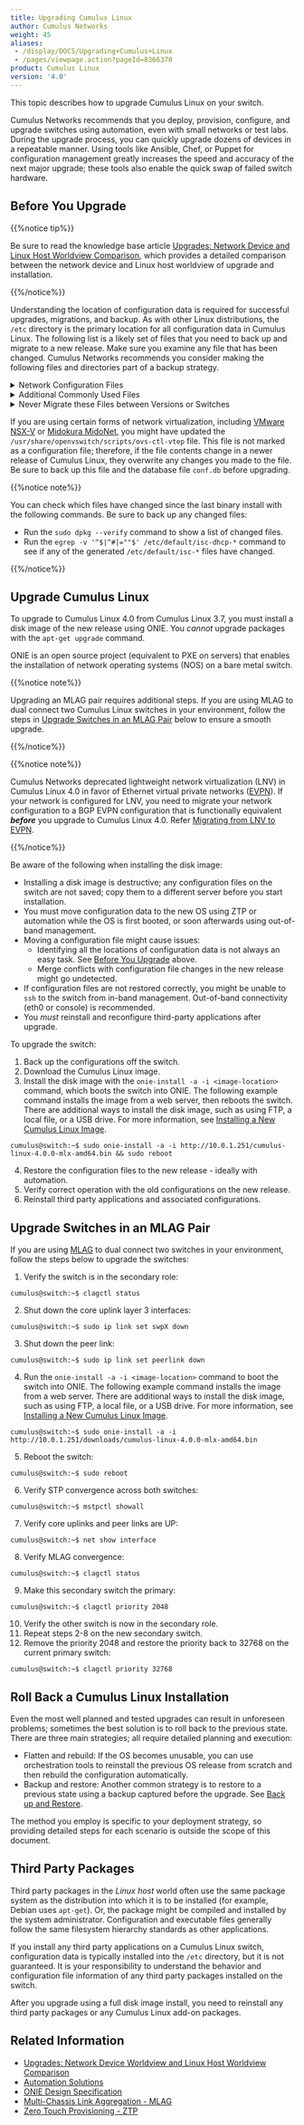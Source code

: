```yaml
---
title: Upgrading Cumulus Linux
author: Cumulus Networks
weight: 45
aliases:
 - /display/DOCS/Upgrading+Cumulus+Linux
 - /pages/viewpage.action?pageId=8366370
product: Cumulus Linux
version: '4.0'
---
```


This topic describes how to upgrade Cumulus Linux on your switch.

Cumulus Networks recommends that you deploy, provision, configure, and upgrade switches using automation, even with small networks or test labs. During the upgrade process, you can quickly upgrade dozens of devices in a repeatable manner. Using tools like Ansible, Chef, or Puppet for configuration management greatly increases the speed and accuracy of the next major upgrade; these tools also enable the quick swap of failed switch hardware.

## Before You Upgrade

{{%notice tip%}}

Be sure to read the knowledge base article [Upgrades: Network Device and Linux Host Worldview Comparison](https://support.cumulusnetworks.com/hc/en-us/articles/360010451353), which provides a detailed comparison between the network device and Linux host worldview of upgrade and installation.

{{%/notice%}}

Understanding the location of configuration data is required for successful upgrades, migrations, and backup. As with other Linux distributions, the `/etc` directory is the primary location for all configuration data in Cumulus Linux. The following list is a likely set of files that you need to back up and migrate to a new release. Make sure you examine any file that has been changed. Cumulus Networks recommends you consider making the following files and directories part
of a backup strategy.

<details>

<summary>Network Configuration Files </summary>

| File Name and Location | Explanation| Cumulus Linux Documentation | Debian Documentation |
| ---------------------- | ---------- | ----------------------------| -------------------- |
| `/etc/network/` | Network configuration files, most notably `/etc/network/interfaces` and `/etc/network/interfaces.d/` | [Switch Port Attributes](../../Layer-1-and-Switch-Ports/Interface-Configuration-and-Management/Switch-Port-Attributes/) | N/A |
| `/etc/resolv.conf` | DNS resolution|Not unique to Cumulus Linux: [wiki.debian.org/NetworkConfiguration](https://wiki.debian.org/NetworkConfiguration#The_resolv.conf_configuration_file) | [www.debian.org/doc/manuals/debian-reference/ch05.en.html](https://www.debian.org/doc/manuals/debian-reference/ch05.en.html) |
| `/etc/frr/` | Routing application (responsible for BGP and OSPF) | [FRRouting Overview](../../Layer-3/FRRouting-Overview/)| N/A |
| `/etc/hostname` | Configuration file for the hostname of the switch | [Quick Start Guide](../../Quick-Start-Guide/)| [wiki.debian.org/HowTo/ChangeHostname](https://wiki.debian.org/HowTo/ChangeHostname) |
| `/etc/cumulus/acl/*` | Netfilter configuration | [Netfilter - ACLs](../../System-Configuration/Netfilter-ACLs/) |N/A |
| `/etc/cumulus/ports.conf` | Breakout cable configuration file | [Switch Port Attributes](../../Layer-1-and-Switch-Ports/Interface-Configuration-and-Management/Switch-Port-Attributes/) | N/A; read the guide on breakout cables |
| `/etc/cumulus/switchd.conf` | Switchd configuration | [Configuring switchd](../../System-Configuration/Configuring-switchd/) | N/A; read the guide on switchd configuration |

{{%notice note%}}

If you are using the root user account, consider including `/root/`.

If you have custom user accounts, consider including `/home/<username>/`.

{{%/notice%}}

</details>

<details>

<summary>Additional Commonly Used Files </summary>

| File Name and Location | Explanation| Cumulus Linux Documentation | Debian Documentation |
| ---------------------- | ---------- | --------------------------- | -------------------- |
| `/etc/motd` |Message of the day |Not unique to Cumulus Linux |[wiki.debian.org/motd](https://wiki.debian.org/motd#Wheezy) |
| `/etc/passwd` | User account information |Not unique to Cumulus Linux | [www.debian.org/doc/manuals/debian-reference/ch04.en.html](https://www.debian.org/doc/manuals/debian-reference/ch04.en.html) |
| `/etc/shadow` | Secure user account information|Not unique to Cumulus Linux | [www.debian.org/doc/manuals/debian-reference/ch04.en.html](https://www.debian.org/doc/manuals/debian-reference/ch04.en.html) |
| `/etc/group` | Defines user groups on the switch|Not unique to Cumulus Linux | [www.debian.org/doc/manuals/debian-reference/ch04.en.html](https://www.debian.org/doc/manuals/debian-reference/ch04.en.html) |
| `/etc/lldpd.conf` | Link Layer Discover Protocol (LLDP) daemon configuration |[Link Layer Discovery Protocol](../../Layer-2/Link-Layer-Discovery-Protocol/) | [packages.debian.org/wheezy/lldpd](https://packages.debian.org/wheezy/lldpd) |
| `/etc/lldpd.d/` | Configuration directory for lldpd | [Link Layer Discovery Protocol](../../Layer-2/Link-Layer-Discovery-Protocol/) | [packages.debian.org/wheezy/lldpd](https://packages.debian.org/wheezy/lldpd) |
| `/etc/nsswitch.conf` | Name Service Switch (NSS) configuration file | [TACACS Plus](../../System-Configuration/Authentication-Authorization-and-Accounting/TACACS+/) |N/A |
|`/etc/ssh/` | SSH configuration files |[SSH for Remote Access](../../System-Configuration/Authentication-Authorization-and-Accounting/SSH-for-Remote-Access/) | [wiki.debian.org/SSH](https://wiki.debian.org/SSH) |
| `/etc/sudoers`, `/etc/sudoers.d` | Best practice is to place changes in `/etc/sudoers.d/` instead of `/etc/sudoers`; changes in the `/etc/sudoers.d/` directory are not lost during upgrade. | [Using sudo to Delegate Privileges](../../System-Configuration/Authentication-Authorization-and-Accounting/Using-sudo-to-Delegate-Privileges/) |

{{%notice note%}}

If you are using the root user account, consider including `/root/`. If you have custom user accounts, consider including `/home/<username>/`.

{{%/notice%}}

</details>

<details>

<summary>Never Migrate these Files between Versions or Switches</summary>

| File Name and Location  | Explanation |
| ----------------------- | ----------- |
| `/etc/bcm.d/` | Per-platform hardware configuration directory, created on first boot. Do not copy. |
| `/etc/mlx/` | Per-platform hardware configuration directory, created on first boot. Do not copy. |
| `/etc/default/clagd` | Created and managed by `ifupdown2`. Do not copy.|
| `/etc/default/grub` | Grub `init` table. Do not modify manually. |
| `/etc/default/hwclock` | Platform hardware-specific file. Created during first boot. Do not copy. |
| `/etc/init` | Platform initialization files. Do not copy. |
| `/etc/init.d/` | Platform initialization files. Do not copy. |
| `/etc/fstab` | Static information on filesystem. Do not copy. |
| `/etc/image-release` | System version data. Do not copy. |
| `/etc/os-release` | System version data. Do not copy. |
| `/etc/lsb-release` | System version data. Do not copy. |
| `/etc/lvm/archive` | Filesystem files. Do not copy. |
| `/etc/lvm/backup` | Filesystem files. Do not copy. |
| `/etc/modules` | Created during first boot. Do not copy. |
| `/etc/modules-load.d/` | Created during first boot. Do not copy. |
| `/etc/sensors.d` | Platform-specific sensor data. Created during first boot. Do not copy. |
| `/root/.ansible` | Ansible `tmp` files. Do not copy. |
| `/home/cumulus/.ansible` | Ansible `tmp` files. Do not copy.|

</details>

If you are using certain forms of network virtualization, including [VMware NSX-V](../../Network-Virtualization/Virtualization-Integrations/Integrating-Hardware-VTEPs-with-VMware-NSX-V/) or [Midokura MidoNet](../../Network-Virtualization/Virtualization-Integrations/Integrating-Hardware-VTEPs-with-Midokura-MidoNet-and-OpenStack/), you might have updated the `/usr/share/openvswitch/scripts/ovs-ctl-vtep` file. This file is not marked as a configuration file; therefore, if the
file contents change in a newer release of Cumulus Linux, they overwrite any changes you made to the file. Be sure to back up this file and the database file `conf.db` before upgrading.

{{%notice note%}}

You can check which files have changed since the last binary install with the following commands. Be sure to back up any changed files:

- Run the `sudo dpkg --verify` command to show a list of changed files.
- Run the `egrep -v '^$|^#|=""$' /etc/default/isc-dhcp-*` command to see if any of the generated `/etc/default/isc-*` files have changed.

{{%/notice%}}

## Upgrade Cumulus Linux

To upgrade to Cumulus Linux 4.0 from Cumulus Linux 3.7, you must install a disk image of the new release using ONIE. You *cannot* upgrade packages with the `apt-get upgrade` command.

ONIE is an open source project (equivalent to PXE on servers) that enables the installation of network operating systems (NOS) on a bare metal switch.

{{%notice note%}}

Upgrading an MLAG pair requires additional steps. If you are using MLAG to dual connect two Cumulus Linux switches in your environment, follow the steps in [Upgrade Switches in an MLAG Pair](#upgrade-switches-in-an-mlag-pair) below to ensure a smooth upgrade.

{{%/notice%}}

{{%notice note%}}

Cumulus Networks deprecated lightweight network virtualization (LNV) in Cumulus Linux 4.0 in favor of Ethernet virtual private networks ([EVPN](../../Network-Virtualization/Ethernet-Virtual-Private-Network-EVPN/)).
If your network is configured for LNV, you need to migrate your network configuration to a BGP EVPN configuration that is functionally equivalent ***before*** you upgrade to Cumulus Linux 4.0. Refer
[Migrating from LNV to EVPN](../Migrating-from-LNV-to-EVPN/).

{{%/notice%}}

Be aware of the following when installing the disk image:

- Installing a disk image is destructive; any configuration files on the switch are not saved; copy them to a different server before you start installation.
- You must move configuration data to the new OS using ZTP or automation while the OS is first booted, or soon afterwards using out-of-band management.
- Moving a configuration file might cause issues:
  - Identifying all the locations of configuration data is not always an easy task. See [Before You Upgrade](#before-you-upgrade) above.
  - Merge conflicts with configuration file changes in the new release might go undetected.
- If configuration files are not restored correctly, you might be unable to `ssh` to the switch from in-band management. Out-of-band connectivity (eth0 or console) is recommended.
- You *must* reinstall and reconfigure third-party applications after upgrade.

To upgrade the switch:

1. Back up the configurations off the switch.
2. Download the Cumulus Linux image.
3. Install the disk image with the `onie-install -a -i <image-location>` command, which boots the switch into ONIE. The following example command installs the image from a web server, then reboots the switch. There are additional ways to install the disk image, such as using FTP, a local file, or a USB drive. For more information, see [Installing a New Cumulus Linux Image](../Installing-a-New-Cumulus-Linux-Image/).

```
cumulus@switch:~$ sudo onie-install -a -i http://10.0.1.251/cumulus-linux-4.0.0-mlx-amd64.bin && sudo reboot
```

4. Restore the configuration files to the new release - ideally with automation.
5. Verify correct operation with the old configurations on the new release.
6. Reinstall third party applications and associated configurations.

## Upgrade Switches in an MLAG Pair

If you are using [MLAG](../../Layer-2/Multi-Chassis-Link-Aggregation-MLAG/)
to dual connect two switches in your environment, follow the steps below to upgrade the switches:

1. Verify the switch is in the secondary role:

```
cumulus@switch:~$ clagctl status
```

2. Shut down the core uplink layer 3 interfaces:

```
cumulus@switch:~$ sudo ip link set swpX down
```

3. Shut down the peer link:

```
cumulus@switch:~$ sudo ip link set peerlink down
```

4. Run the `onie-install -a -i <image-location>` command to boot the switch into ONIE. The following example command installs the image from a web server. There are additional ways to install the disk image, such as using FTP, a local file, or a USB drive. For more information, see [Installing a New Cumulus Linux Image](../Installing-a-New-Cumulus-Linux-Image/).

```
cumulus@switch:~$ sudo onie-install -a -i http://10.0.1.251/downloads/cumulus-linux-4.0.0-mlx-amd64.bin
```

5. Reboot the switch:

```
cumulus@switch:~$ sudo reboot
```

6. Verify STP convergence across both switches:

```
cumulus@switch:~$ mstpctl showall
```

7. Verify core uplinks and peer links are UP:

```
cumulus@switch:~$ net show interface
```

8. Verify MLAG convergence:

```
cumulus@switch:~$ clagctl status
```

9. Make this secondary switch the primary:

```
cumulus@switch:~$ clagctl priority 2048
```

10. Verify the other switch is now in the secondary role.
11. Repeat steps 2-8 on the new secondary switch.
12. Remove the priority 2048 and restore the priority back to 32768 on the current primary switch:

```
cumulus@switch:~$ clagctl priority 32768
```

## Roll Back a Cumulus Linux Installation

Even the most well planned and tested upgrades can result in unforeseen problems; sometimes the best solution is to roll back to the previous state. There are three main strategies; all require detailed planning and
execution:

- Flatten and rebuild: If the OS becomes unusable, you can use orchestration tools to reinstall the previous OS release from scratch and then rebuild the configuration automatically.
- Backup and restore: Another common strategy is to restore to a previous state using a backup captured before the upgrade. See [Back up and Restore](../Back-up-and-Restore/).

The method you employ is specific to your deployment strategy, so providing detailed steps for each scenario is outside the scope of this document.

## Third Party Packages

Third party packages in the *Linux host* world often use the same package system as the distribution into which it is to be installed (for example, Debian uses `apt-get`). Or, the package might be compiled and
installed by the system administrator. Configuration and executable files generally follow the same filesystem hierarchy standards as other applications.

If you install any third party applications on a Cumulus Linux switch, configuration data is typically installed into the `/etc` directory, but it is not guaranteed. It is your responsibility to understand the
behavior and configuration file information of any third party packages installed on the switch.

After you upgrade using a full disk image install, you need to reinstall any third party packages or any Cumulus Linux add-on packages.

## Related Information

- [Upgrades: Network Device Worldview and Linux Host Worldview Comparison](https://support.cumulusnetworks.com/hc/en-us/articles/360010451353)
- [Automation Solutions](https://cumulusnetworks.com/solutions/automation/)
- [ONIE Design Specification](http://opencomputeproject.github.io/onie/design-spec/)
- [Multi-Chassis Link Aggregation - MLAG](../../Layer-2/Multi-Chassis-Link-Aggregation-MLAG/)
- [Zero Touch Provisioning - ZTP](../Zero-Touch-Provisioning-ZTP/)
